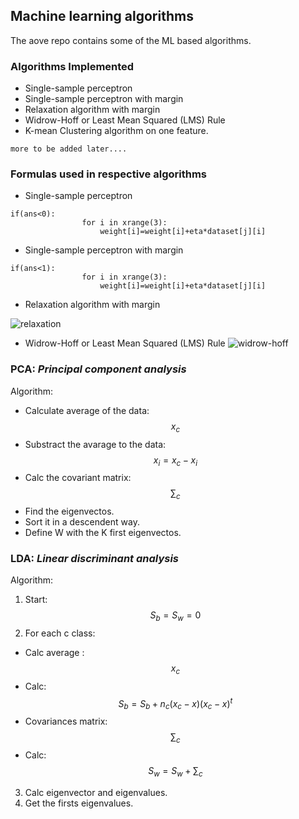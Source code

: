 ## Machine learning algorithms ##
The aove repo contains some of the ML based algorithms.

### Algorithms Implemented ###
- Single-sample perceptron
- Single-sample perceptron with margin
- Relaxation algorithm with margin
- Widrow-Hoff or Least Mean Squared (LMS) Rule
- K-mean Clustering algorithm on one feature.


`more to be added later....`

### Formulas used in respective algorithms ###
- Single-sample perceptron
```
if(ans<0):
				for i in xrange(3):
					weight[i]=weight[i]+eta*dataset[j][i]
```

- Single-sample perceptron with margin
```
if(ans<1):                                          
				for i in xrange(3):
					weight[i]=weight[i]+eta*dataset[j][i]
```

- Relaxation algorithm with margin

![relaxation](https://cloud.githubusercontent.com/assets/9693795/18884894/0a500e14-8507-11e6-83ad-3fd5753ca39a.png)


- Widrow-Hoff or Least Mean Squared (LMS) Rule
![widrow-hoff](https://cloud.githubusercontent.com/assets/9693795/18884895/0a57378e-8507-11e6-92ce-d45b9797c94b.png)

### PCA: *Principal component analysis*
Algorithm:
* Calculate average of the data:
$$x_{c}$$
* Substract the avarage to the data:
$$x_{i}=x_{c}-x_{i}$$
* Calc the covariant matrix:
$$\sum_{c}$$
* Find the eigenvectos.
* Sort it in a descendent way.
* Define W with the K first eigenvectos.

### LDA: *Linear discriminant analysis*
Algorithm:
1. Start:
$$S_{b} = S_{w}= 0$$
2. For each c class:
* Calc average : 
$$x_{c}$$
* Calc:
$$S_{b} = S_{b} + n_{c}(x_{c}-x)(x_{c}-x)^t$$
* Covariances matrix:
$$\sum_{c}$$
* Calc:
 $$S_{w}=S_{w}+\sum_{c}$$
3. Calc eigenvector and eigenvalues.
4. Get the firsts eigenvalues.

